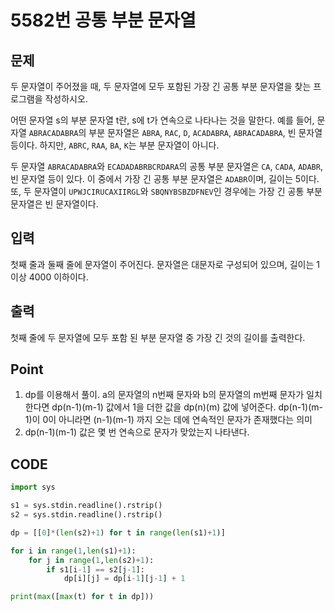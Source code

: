 # 5582번 공통 부분 문자열



## 문제

두 문자열이 주어졌을 때, 두 문자열에 모두 포함된 가장 긴 공통 부분 문자열을 찾는 프로그램을 작성하시오.

어떤 문자열 s의 부분 문자열 t란, s에 t가 연속으로 나타나는 것을 말한다. 예를 들어, 문자열 `ABRACADABRA`의 부분 문자열은 `ABRA`, `RAC`, `D`, `ACADABRA`, `ABRACADABRA`, 빈 문자열 등이다. 하지만, `ABRC`, `RAA`, `BA`, `K`는 부분 문자열이 아니다.

두 문자열 `ABRACADABRA`와 `ECADADABRBCRDARA`의 공통 부분 문자열은 `CA`, `CADA`, `ADABR`, 빈 문자열 등이 있다. 이 중에서 가장 긴 공통 부분 문자열은 `ADABR`이며, 길이는 5이다. 또, 두 문자열이 `UPWJCIRUCAXIIRGL`와 `SBQNYBSBZDFNEV`인 경우에는 가장 긴 공통 부분 문자열은 빈 문자열이다.



## 입력

첫째 줄과 둘째 줄에 문자열이 주어진다. 문자열은 대문자로 구성되어 있으며, 길이는 1 이상 4000 이하이다.



## 출력

첫째 줄에 두 문자열에 모두 포함 된 부분 문자열 중 가장 긴 것의 길이를 출력한다.



## Point



1. dp를 이용해서 풀이. a의 문자열의 n번째 문자와 b의 문자열의 m번째 문자가 일치한다면 dp(n-1)(m-1) 값에서 1을 더한 값을 dp(n)(m) 값에 넣어준다. dp(n-1)(m-1)이 0이 아니라면 (n-1)(m-1) 까지 오는 데에 연속적인 문자가 존재했다는 의미
2. dp(n-1)(m-1) 값은 몇 번 연속으로 문자가 맞았는지 나타낸다.




## CODE



```python
import sys

s1 = sys.stdin.readline().rstrip()
s2 = sys.stdin.readline().rstrip()

dp = [[0]*(len(s2)+1) for t in range(len(s1)+1)]

for i in range(1,len(s1)+1):
    for j in range(1,len(s2)+1):
        if s1[i-1] == s2[j-1]:
            dp[i][j] = dp[i-1][j-1] + 1

print(max([max(t) for t in dp]))
```


